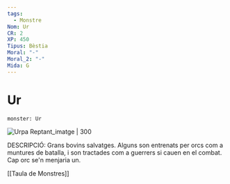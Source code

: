 ```yaml
---
tags:
  - Monstre
Nom: Ur
CR: 2
XP: 450
Tipus: Bèstia
Moral: "-"
Moral_2: "-"
Mida: G
---
```

# Ur

```statblock
monster: Ur
```

![Urpa Reptant_imatge | 300](https://static.wikia.nocookie.net/criticalrole/images/4/4e/Aurochs.png/revision/latest?cb=20211228210523)

DESCRIPCIÓ: 
Grans bovins salvatges. Alguns son entrenats per orcs com a muntures de batalla, i son tractades com a guerrers si cauen en el combat. Cap orc se'n menjaria un.

[[Taula de Monstres]]